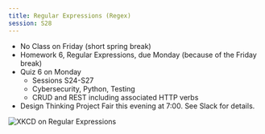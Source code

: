 ```yaml
---
title: Regular Expressions (Regex)
session: S28
---
```


* No Class on Friday (short spring break)
* Homework 6, Regular Expressions, due Monday (because of the Friday break)
* Quiz 6 on Monday
    * Sessions S24-S27
    * Cybersecurity, Python, Testing
    * CRUD and REST including associated HTTP verbs
* Design Thinking Project Fair this evening at 7:00. See Slack for details.

![XKCD on Regular Expressions](https://imgs.xkcd.com/comics/regular_expressions.png)